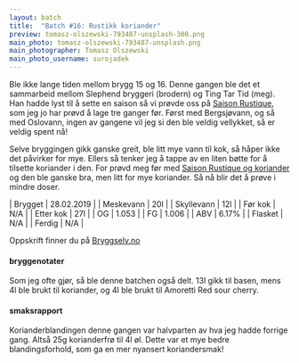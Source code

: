 ```yaml
---
layout: batch
title:  "Batch #16: Rustikk koriander"
preview: tomasz-olszewski-793487-unsplash-300.png
main_photo: tomasz-olszewski-793487-unsplash.png
main_photographer: Tomasz Olszewski
main_photo_username: surojadek
---
```


Ble ikke lange tiden mellom brygg 15 og 16. Denne gangen ble det et sammarbeid mellom Slephend bryggeri (brodern) og Ting Tar Tid (meg). Han hadde lyst til å sette en saison så vi prøvde oss på [Saison Rustique](/batch/07-saison-rustique), som jeg jo har prøvd å lage tre ganger før. Først med Bergsjøvann, og så med Oslovann, ingen av gangene vil jeg si den ble veldig vellykket, så er veldig spent nå!

Selve bryggingen gikk ganske greit, ble litt mye vann til kok, så håper ikke det påvirker for mye. Ellers så tenker jeg å tappe av en liten bøtte for å tilsette koriander i den. For prøvd meg før med [Saison Rustique og koriander](/batch/08-rustikk-koriander) og den ble ganske bra, men litt for mye koriander. Så nå blir det å prøve i mindre doser.


| Brygget    | 28.02.2019 |
| Meskevann  | 20l        |
| Skyllevann | 12l        |
| Før kok    | N/A        |
| Etter kok  | 27l        |
| OG         | 1.053      |
| FG         | 1.006      |
| ABV        | 6.17%      |
| Flasket    | N/A        |
| Ferdig     | N/A        |


Oppskrift finner du på [Bryggselv.no](https://www.bryggselv.no/finest/104872/saison-rustique-allgrain-%C3%B8lsett-25-liter)


#### bryggenotater

Som jeg ofte gjør, så ble denne batchen også delt. 13l gikk til basen, mens 4l ble brukt til koriander, og 4l ble brukt til Amoretti Red sour cherry.


#### smaksrapport

Korianderblandingen denne gangen var halvparten av hva jeg hadde forrige gang. Altså 25g korianderfrø til 4l øl. Dette var et mye bedre blandingsforhold, som ga en mer nyansert koriandersmak!
